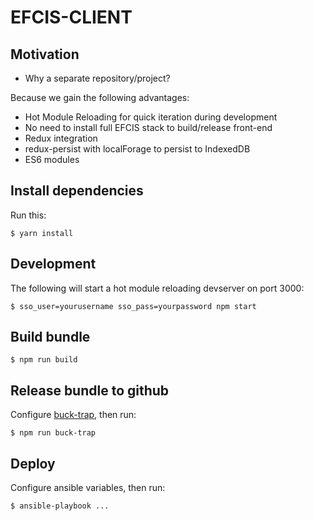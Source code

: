 EFCIS-CLIENT
============

Motivation
----------

- Why a separate repository/project?

Because we gain the following advantages:

 - Hot Module Reloading for quick iteration during development
 - No need to install full EFCIS stack to build/release front-end
 - Redux integration
 - redux-persist with localForage to persist to IndexedDB
 - ES6 modules



Install dependencies
--------------------

Run this:

```
$ yarn install
```

Development
-----------

The following will start a hot module reloading devserver on port 3000:

```
$ sso_user=yourusername sso_pass=yourpassword npm start
```


Build bundle
------------

```
$ npm run build
```


Release bundle to github
------------------------

Configure [buck-trap](https://www.npmjs.com/package/buck-trap), then run:

```
$ npm run buck-trap
```


Deploy
------

Configure ansible variables, then run:
```
$ ansible-playbook ...
```
